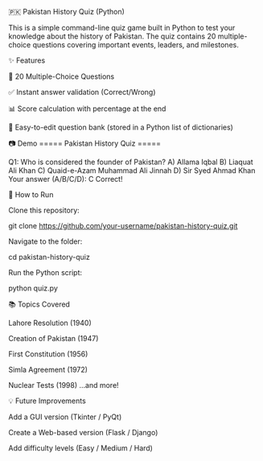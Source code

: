 🇵🇰 Pakistan History Quiz (Python)

This is a simple command-line quiz game built in Python to test your knowledge about the history of Pakistan. The quiz contains 20 multiple-choice questions covering important events, leaders, and milestones.

✨ Features

📝 20 Multiple-Choice Questions

✅ Instant answer validation (Correct/Wrong)

📊 Score calculation with percentage at the end

📂 Easy-to-edit question bank (stored in a Python list of dictionaries)

📷 Demo
===== Pakistan History Quiz =====

Q1: Who is considered the founder of Pakistan?
  A) Allama Iqbal
  B) Liaquat Ali Khan
  C) Quaid-e-Azam Muhammad Ali Jinnah
  D) Sir Syed Ahmad Khan
Your answer (A/B/C/D): C
Correct!

🚀 How to Run

Clone this repository:

git clone https://github.com/your-username/pakistan-history-quiz.git


Navigate to the folder:

cd pakistan-history-quiz


Run the Python script:

python quiz.py

📚 Topics Covered

Lahore Resolution (1940)

Creation of Pakistan (1947)

First Constitution (1956)

Simla Agreement (1972)

Nuclear Tests (1998)
…and more!

💡 Future Improvements

Add a GUI version (Tkinter / PyQt)

Create a Web-based version (Flask / Django)

Add difficulty levels (Easy / Medium / Hard)
